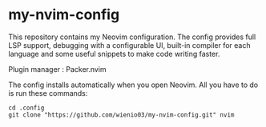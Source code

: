 # my-nvim-config
This repository contains my Neovim configuration. The config 
provides full LSP support, debugging with a configurable UI, built-in compiler for each language and some useful snippets to make code writing faster. 

Plugin manager : Packer.nvim

The config installs automatically when you open Neovim. All you have to do is run these commands: 

```
cd .config
git clone "https://github.com/wienio03/my-nvim-config.git" nvim
```
